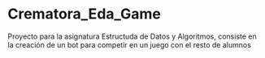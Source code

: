 # Crematora_Eda_Game
Proyecto para la asignatura Estructuda de Datos y Algoritmos, consiste en la creación de un bot para competir en un juego con el resto de alumnos
